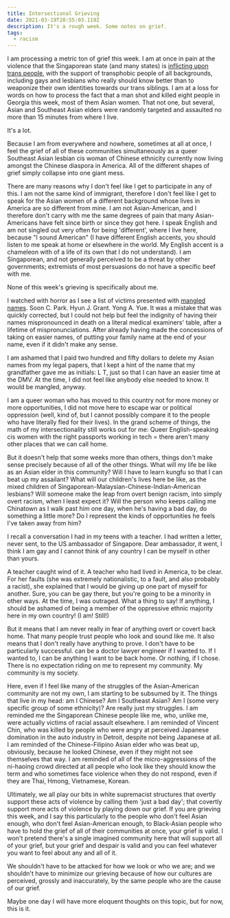 ```yaml
---
title: Intersectional Grieving
date: 2021-03-19T20:55:03.119Z
description: It's a rough week. Some notes on grief.
tags:
  - racism
---
```

I am processing a metric ton of grief this week. I am at once in pain at the violence that the Singaporean state (and many states) is [inflicting upon trans people](https://twitter.com/skinnylatte/status/1371277619803549696?ref_src=twsrc%5Etfw%7Ctwcamp%5Etweetembed%7Ctwterm%5E1371277619803549696%7Ctwgr%5E%7Ctwcon%5Es1_c10&ref_url=https%3A%2F%2Fpublish.twitter.com%2F%3Fquery%3Dhttps3A2F2Ftwitter.com2Fskinnylatte2Fstatus2F1371277619803549696widget%3DTweet), with the support of transphobic people of all backgrounds, including gays and lesbians who really should know better than to weaponize their own identities towards our trans siblings. I am at a loss for words on how to process the fact that a man shot and killed eight people in Georgia this week, most of them Asian women. That not one, but several, Asian and Southeast Asian elders were randomly targeted and assaulted no more than 15 minutes from where I live.

It's a lot.

Because I am from everywhere and nowhere, sometimes at all at once, I feel the grief of all of these communities simultaneously as a queer Southeast Asian lesbian cis woman of Chinese ethnicity currently now living amongst the Chinese diaspora in America. All of the different shapes of grief simply collapse into one giant mess. 

There are many reasons why I don't feel like I get to participate in any of this. I am not the same kind of immigrant, therefore I don't feel like I get to speak for the Asian women of a different background whose lives in America are so different from mine. I am not Asian-American, and I therefore don't carry with me the same degrees of pain that many Asian-Americans have felt since birth or since they got here. I speak English and am not singled out very often for being 'different', where I live here, because "I sound American" (I have different English accents, you should listen to me speak at home or elsewhere in the world. My English accent is a chameleon with of a life of its own that I do not understand). I am Singaporean, and not generally perceived to be a threat by other governments; extremists of most persuasions do not have a specific beef with me.

None of this week's grieving is specifically about me.

I watched with horror as I see a list of victims presented with [mangled names](https://twitter.com/NBCAsianAmerica/status/1372940619522392064?s=20). Soon C. Park. Hyun J. Grant. Yong A. Yue. It was a mistake that was quickly corrected, but I could not help but feel the indignity of having their names mispronounced in death on a literal medical examiners' table, after a lifetime of mispronunciations. After already having made the concessions of taking on easier names, of putting your family name at the end of your name, even if it didn't make any sense. 

I am ashamed that I paid two hundred and fifty dollars to delete my Asian names from my legal papers, that I kept a hint of the name that my grandfather gave me as initials: L T, just so that I can have an easier time at the DMV. At the time, I did not feel like anybody else needed to know. It would be mangled, anyway.

I am a queer woman who has moved to this country not for more money or more opportunities, I did not move here to escape war or political oppression (well, kind of, but I cannot possibly compare it to the people who have literally fled for their lives). In the grand scheme of things, the math of my intersectionality still works out for me: Queer English-speaking cis women with the right passports working in tech = there aren't many other places that we can call home.

But it doesn't help that some weeks more than others, things don't make sense precisely because of all of the other things. What will my life be like as an Asian elder in this community? Will I have to learn kungfu so that I can beat up my assailant? What will our children's lives here be like, as the mixed children of Singaporean-Malaysian-Chinese-Indian-American lesbians? Will someone make the leap from overt benign racism, into simply overt racism, when I least expect it? Will the person who keeps calling me Chinatown as I walk past him one day, when he's having a bad day, do something a little more? Do I represent the kinds of opportunities he feels I've taken away from him? 

I recall a conversation I had in my teens with a teacher. I had written a letter, never sent, to the US ambassador of Singapore. Dear ambassador, it went, I think I am gay and I cannot think of any country I can be myself in other than yours. 

A teacher caught wind of it. A teacher who had lived in America, to be clear. For her faults (she was extremely nationalistic, to a fault, and also probably a racist), she explained that I would be giving up one part of myself for another. Sure, you can be gay there, but you're going to be a minority in other ways. At the time, I was outraged. What a thing to say! If anything, I should be ashamed of being a member of the oppressive ethnic majority here in my own country! (I am! Still!) 

But it means that I am never really in fear of anything overt or covert back home. That many people trust people who look and sound like me. It also means that I don't really have anything to prove. I don't have to be particularly successful. can be a doctor lawyer engineer if I wanted to. If I wanted to, I can be anything I want to be back home. Or nothing, if I chose. There is no expectation riding on me to represent my community. My community is my society. 

Here, even if I feel like many of the struggles of the Asian-American community are not my own, I am starting to be subsumed by it. The things that live in my head: am I Chinese? Am I Southeast Asian? Am I (some very specific group of some ethnicity)? Are really just my struggles. I am reminded me the Singaporean Chinese people like me, who, unlike me, were actually victims of racial assault elsewhere. I am reminded of Vincent Chin, who was killed by people who were angry at perceived Japanese domination in the auto industry in Detroit, despite not being Japanese at all. I am reminded of the Chinese-Filipino Asian elder who was beat up, obviously, because he looked Chinese, even if they might not see themselves that way. I am reminded of all of the micro-aggressions of the ni-haoing crowd directed at all people who look like they should know the term and who sometimes face violence when they do not respond, even if they are Thai, Hmong, Vietnamese, Korean. 

Ultimately, we all play our bits in white supremacist structures that overtly support these acts of violence by calling them 'just a bad day'; that covertly support more acts of violence by playing down our grief. If you are grieving this week, and I say this particularly to the people who don't feel Asian enough, who don't feel Asian-American enough, to Black-Asian people who have to hold the grief of all of their communities at once, your grief is valid. I won't pretend there's a single imagined community here that will support all of your grief, but your grief and despair is valid and you can feel whatever you want to feel about any and all of it.

We shouldn't have to be attacked for how we look or who we are; and we shouldn't have to minimize our grieving because of how our cultures are perceived, grossly and inaccurately, by the same people who are the cause of our grief.

Maybe one day I will have more eloquent thoughts on this topic, but for now, this is it.